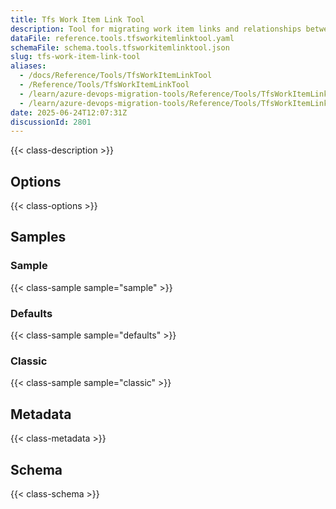 ```yaml
---
title: Tfs Work Item Link Tool
description: Tool for migrating work item links and relationships between work items, including shared steps and parameters for test cases.
dataFile: reference.tools.tfsworkitemlinktool.yaml
schemaFile: schema.tools.tfsworkitemlinktool.json
slug: tfs-work-item-link-tool
aliases:
  - /docs/Reference/Tools/TfsWorkItemLinkTool
  - /Reference/Tools/TfsWorkItemLinkTool
  - /learn/azure-devops-migration-tools/Reference/Tools/TfsWorkItemLinkTool
  - /learn/azure-devops-migration-tools/Reference/Tools/TfsWorkItemLinkTool/index.md
date: 2025-06-24T12:07:31Z
discussionId: 2801
---
```


{{< class-description >}}

## Options

{{< class-options >}}

## Samples

### Sample

{{< class-sample sample="sample" >}}

### Defaults

{{< class-sample sample="defaults" >}}

### Classic

{{< class-sample sample="classic" >}}

## Metadata

{{< class-metadata >}}

## Schema

{{< class-schema >}}
